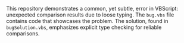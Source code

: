 This repository demonstrates a common, yet subtle, error in VBScript: unexpected comparison results due to loose typing. The `bug.vbs` file contains code that showcases the problem. The solution, found in `bugSolution.vbs`, emphasizes explicit type checking for reliable comparisons.